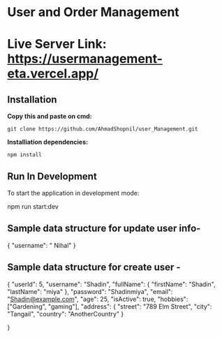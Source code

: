 # User and Order Management

# Live Server Link: https://usermanagement-eta.vercel.app/

## Installation

**Copy this and paste on cmd:**

    git clone https://github.com/AhmadShopnil/user_Management.git

**Installiation dependencies:**

    npm install

## Run In Development

To start the application in development mode:

npm run start:dev

## Sample data structure for update user info-

{
"username": " Nihal"
}

## Sample data structure for create user -

{
"userId": 5,
"username": "Shadin",
"fullName": {
"firstName": "Shadin",
"lastName": "miya"
},
"password": "Shadinmiya",
"email": "Shadin@example.com",
"age": 25,
"isActive": true,
"hobbies": ["Gardening", "gaming"],
"address": {
"street": "789 Elm Street",
"city": "Tangail",
"country": "AnotherCountry"
}

}
